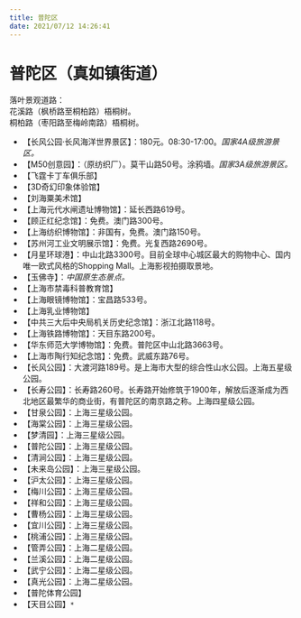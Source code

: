 ```yaml
---
title: 普陀区  
date: 2021/07/12 14:26:41  
---
```

  
# 普陀区（真如镇街道）  
落叶景观道路：  
花溪路（枫桥路至桐柏路）梧桐树。  
桐柏路（枣阳路至梅岭南路）梧桐树。  
* 【长风公园·长风海洋世界景区】：180元。08:30-17:00。*国家4A级旅游景区。*  
* 【M50创意园】：（原纺织厂）。莫干山路50号。涂鸦墙。*国家3A级旅游景区。*  
* 【飞霆卡丁车俱乐部】  
* 【3D奇幻印象体验馆】  
* 【刘海粟美术馆】  
* 【上海元代水闸遗址博物馆】：延长西路619号。  
* 【顾正红纪念馆】：免费。澳门路300号。  
* 【上海纺织博物馆】：非国有，免费。澳门路150号。  
* 【苏州河工业文明展示馆】：免费。光复西路2690号。  
* 【月星环球港】：中山北路3300号。目前全球中心城区最大的购物中心、国内唯一欧式风格的Shopping Mall。上海影视拍摄取景地。  
* 【玉佛寺】：*中国原生态景点。*  
* 【上海市禁毒科普教育馆】  
* 【上海眼镜博物馆】：宝昌路533号。  
* 【上海乳业博物馆】  
* 【中共三大后中央局机关历史纪念馆】：浙江北路118号。  
* 【上海铁路博物馆】：天目东路200号。  
* 【华东师范大学博物馆】：免费。普陀区中山北路3663号。  
* 【上海市陶行知纪念馆】：免费。武威东路76号。  
* 【长风公园】：大渡河路189号。是上海市大型的综合性山水公园。上海五星级公园。  
* 【长寿公园】：长寿路260号。长寿路开始修筑于1900年，解放后逐渐成为西北地区最繁华的商业街，有普陀区的南京路之称。上海四星级公园。  
* 【甘泉公园】：上海三星级公园。  
* 【海棠公园】：上海三星级公园。  
* 【梦清园】：上海三星级公园。  
* 【普陀公园】：上海三星级公园。  
* 【清涧公园】：上海三星级公园。  
* 【未来岛公园】：上海三星级公园。  
* 【沪太公园】：上海三星级公园。  
* 【梅川公园】：上海三星级公园。  
* 【祥和公园】：上海三星级公园。  
* 【曹杨公园】：上海三星级公园。  
* 【宜川公园】：上海三星级公园。  
* 【桃浦公园】：上海三星级公园。  
* 【管弄公园】：上海二星级公园。  
* 【兰溪公园】：上海二星级公园。  
* 【武宁公园】：上海二星级公园。  
* 【真光公园】：上海二星级公园。  
* 【普陀体育公园】  
* 【天目公园】`*`  